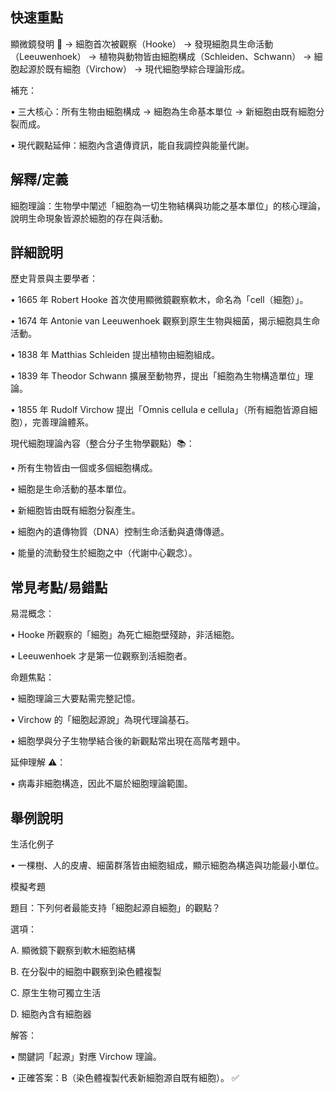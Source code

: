 ## 快速重點

顯微鏡發明 🔬 → 細胞首次被觀察（Hooke） → 發現細胞具生命活動（Leeuwenhoek） → 植物與動物皆由細胞構成（Schleiden、Schwann） → 細胞起源於既有細胞（Virchow） → 現代細胞學綜合理論形成。

補充：

• 三大核心：所有生物由細胞構成 → 細胞為生命基本單位 → 新細胞由既有細胞分裂而成。

• 現代觀點延伸：細胞內含遺傳資訊，能自我調控與能量代謝。


## 解釋/定義

細胞理論：生物學中闡述「細胞為一切生物結構與功能之基本單位」的核心理論，說明生命現象皆源於細胞的存在與活動。


## 詳細說明

歷史背景與主要學者：

• 1665 年 Robert Hooke 首次使用顯微鏡觀察軟木，命名為「cell（細胞）」。

• 1674 年 Antonie van Leeuwenhoek 觀察到原生生物與細菌，揭示細胞具生命活動。

• 1838 年 Matthias Schleiden 提出植物由細胞組成。

• 1839 年 Theodor Schwann 擴展至動物界，提出「細胞為生物構造單位」理論。

• 1855 年 Rudolf Virchow 提出「Omnis cellula e cellula」（所有細胞皆源自細胞），完善理論體系。

現代細胞理論內容（整合分子生物學觀點）📚：

• 所有生物皆由一個或多個細胞構成。

• 細胞是生命活動的基本單位。

• 新細胞皆由既有細胞分裂產生。

• 細胞內的遺傳物質（DNA）控制生命活動與遺傳傳遞。

• 能量的流動發生於細胞之中（代謝中心觀念）。


## 常見考點/易錯點

易混概念：

• Hooke 所觀察的「細胞」為死亡細胞壁殘跡，非活細胞。

• Leeuwenhoek 才是第一位觀察到活細胞者。

命題焦點：

• 細胞理論三大要點需完整記憶。

• Virchow 的「細胞起源說」為現代理論基石。

• 細胞學與分子生物學結合後的新觀點常出現在高階考題中。

延伸理解 ⚠️：

• 病毒非細胞構造，因此不屬於細胞理論範圍。


## 舉例說明

生活化例子

• 一棵樹、人的皮膚、細菌群落皆由細胞組成，顯示細胞為構造與功能最小單位。

模擬考題

題目：下列何者最能支持「細胞起源自細胞」的觀點？

選項：

A. 顯微鏡下觀察到軟木細胞結構

B. 在分裂中的細胞中觀察到染色體複製

C. 原生生物可獨立生活

D. 細胞內含有細胞器

解答：

• 關鍵詞「起源」對應 Virchow 理論。

• 正確答案：B（染色體複製代表新細胞源自既有細胞）。 ✅
